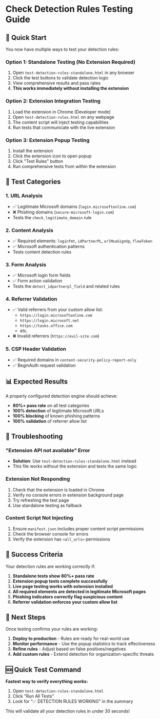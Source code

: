 # Check Detection Rules Testing Guide

## 🚀 Quick Start

You now have multiple ways to test your detection rules:

### Option 1: Standalone Testing (No Extension Required)
1. Open `test-detection-rules-standalone.html` in any browser
2. Click the test buttons to validate detection logic
3. View comprehensive results and pass rates
4. **This works immediately without installing the extension**

### Option 2: Extension Integration Testing
1. Load the extension in Chrome (Developer mode)
2. Open `test-detection-rules.html` on any webpage
3. The content script will inject testing capabilities
4. Run tests that communicate with the live extension

### Option 3: Extension Popup Testing
1. Install the extension
2. Click the extension icon to open popup
3. Click "Test Rules" button
4. Run comprehensive tests from within the extension

## 🧪 Test Categories

### 1. URL Analysis
- ✅ Legitimate Microsoft domains (`login.microsoftonline.com`)
- ❌ Phishing domains (`secure-microsoft-login.com`)
- Tests the `check_legitimate_domain` rule

### 2. Content Analysis
- ✅ Required elements: `loginfmt`, `idPartnerPL`, `urlMsaSignUp`, `flowToken`
- ✅ Microsoft authentication patterns
- Tests content detection rules

### 3. Form Analysis
- ✅ Microsoft login form fields
- ✅ Form action validation
- Tests the `detect_idpartnerpl_field` and related rules

### 4. Referrer Validation
- ✅ Valid referrers from your custom allow list:
  - `https://login.microsoftonline.com`
  - `https://login.microsoft.net`
  - `https://tasks.office.com`
  - etc.
- ❌ Invalid referrers (`https://evil-site.com`)

### 5. CSP Header Validation
- ✅ Required domains in `content-security-policy-report-only`
- ✅ BeginAuth request validation

## 📊 Expected Results

A properly configured detection engine should achieve:
- **80%+ pass rate** on all test categories
- **100% detection** of legitimate Microsoft URLs
- **100% blocking** of known phishing patterns
- **100% validation** of referrer allow list

## 🔧 Troubleshooting

### "Extension API not available" Error
- **Solution**: Use `test-detection-rules-standalone.html` instead
- This file works without the extension and tests the same logic

### Extension Not Responding
1. Check that the extension is loaded in Chrome
2. Verify no console errors in extension background page
3. Try refreshing the test page
4. Use standalone testing as fallback

### Content Script Not Injecting
1. Ensure `manifest.json` includes proper content script permissions
2. Check the browser console for errors
3. Verify the extension has `<all_urls>` permissions

## 🎯 Success Criteria

Your detection rules are working correctly if:

1. **Standalone tests show 80%+ pass rate**
2. **Extension popup tests complete successfully**
3. **Live page testing works with extension installed**
4. **All required elements are detected in legitimate Microsoft pages**
5. **Phishing indicators correctly flag suspicious content**
6. **Referrer validation enforces your custom allow list**

## 📝 Next Steps

Once testing confirms your rules are working:

1. **Deploy to production** - Rules are ready for real-world use
2. **Monitor performance** - Use the popup statistics to track effectiveness
3. **Refine rules** - Adjust based on false positives/negatives
4. **Add custom rules** - Extend detection for organization-specific threats

## 🆘 Quick Test Command

**Fastest way to verify everything works:**

1. Open `test-detection-rules-standalone.html`
2. Click "Run All Tests"
3. Look for "✅ DETECTION RULES WORKING" in the summary

This will validate all your detection rules in under 30 seconds!
